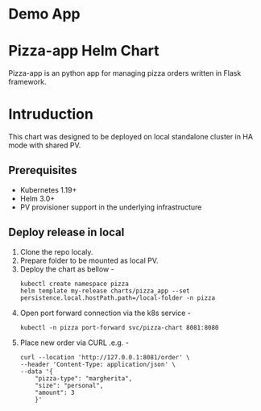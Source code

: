 # Demo App
# Pizza-app Helm Chart

Pizza-app is an python app for managing pizza orders written in Flask framework.

# Intruduction

This chart was designed to be deployed on local standalone cluster in HA mode with shared PV.

## Prerequisites

- Kubernetes 1.19+
- Helm 3.0+
- PV provisioner support in the underlying infrastructure

## Deploy release in local

1. Clone the repo localy.
2. Prepare folder to be mounted as local PV.
3. Deploy the chart as bellow -
    ```console
    kubectl create namespace pizza
    helm template my-release charts/pizza_app --set persistence.local.hostPath.path=/local-folder -n pizza
    ```
4. Open port forward connection via the k8s service - 
     ```console
    kubectl -n pizza port-forward svc/pizza-chart 8081:8080
    ```
6. Place new order via CURL .e.g. - 
    ```console
    curl --location 'http://127.0.0.1:8081/order' \
    --header 'Content-Type: application/json' \
    --data '{
        "pizza-type": "margherita",
        "size": "personal",
        "amount": 3
        }'
    ```
